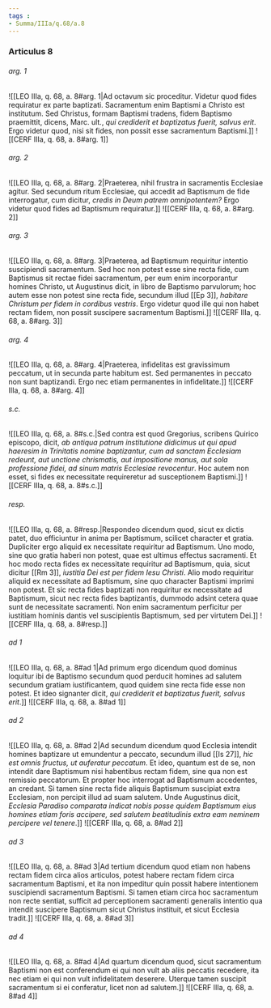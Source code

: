 ```yaml
---
tags : 
- Summa/IIIa/q.68/a.8
---
```


### Articulus 8

###### arg. 1
![[LEO IIIa, q. 68, a. 8#arg. 1|Ad octavum sic proceditur. Videtur quod fides requiratur ex parte baptizati. Sacramentum enim Baptismi a Christo est institutum. Sed Christus, formam Baptismi tradens, fidem Baptismo praemittit, dicens, Marc. ult., *qui crediderit et baptizatus fuerit, salvus erit*. Ergo videtur quod, nisi sit fides, non possit esse sacramentum Baptismi.]]
![[CERF IIIa, q. 68, a. 8#arg. 1]]

###### arg. 2
![[LEO IIIa, q. 68, a. 8#arg. 2|Praeterea, nihil frustra in sacramentis Ecclesiae agitur. Sed secundum ritum Ecclesiae, qui accedit ad Baptismum de fide interrogatur, cum dicitur, *credis in Deum patrem omnipotentem?* Ergo videtur quod fides ad Baptismum requiratur.]]
![[CERF IIIa, q. 68, a. 8#arg. 2]]

###### arg. 3
![[LEO IIIa, q. 68, a. 8#arg. 3|Praeterea, ad Baptismum requiritur intentio suscipiendi sacramentum. Sed hoc non potest esse sine recta fide, cum Baptismus sit rectae fidei sacramentum, per eum enim incorporantur homines Christo, ut Augustinus dicit, in libro de Baptismo parvulorum; hoc autem esse non potest sine recta fide, secundum illud [[Ep 3]], *habitare Christum per fidem in cordibus vestris*. Ergo videtur quod ille qui non habet rectam fidem, non possit suscipere sacramentum Baptismi.]]
![[CERF IIIa, q. 68, a. 8#arg. 3]]

###### arg. 4
![[LEO IIIa, q. 68, a. 8#arg. 4|Praeterea, infidelitas est gravissimum peccatum, ut in secunda parte habitum est. Sed permanentes in peccato non sunt baptizandi. Ergo nec etiam permanentes in infidelitate.]]
![[CERF IIIa, q. 68, a. 8#arg. 4]]

###### s.c.
![[LEO IIIa, q. 68, a. 8#s.c.|Sed contra est quod Gregorius, scribens Quirico episcopo, dicit, *ab antiqua patrum institutione didicimus ut qui apud haeresim in Trinitatis nomine baptizantur, cum ad sanctam Ecclesiam redeunt, aut unctione chrismatis, aut impositione manus, aut sola professione fidei, ad sinum matris Ecclesiae revocentur*. Hoc autem non esset, si fides ex necessitate requireretur ad susceptionem Baptismi.]]
![[CERF IIIa, q. 68, a. 8#s.c.]]

###### resp.
![[LEO IIIa, q. 68, a. 8#resp.|Respondeo dicendum quod, sicut ex dictis patet, duo efficiuntur in anima per Baptismum, scilicet character et gratia. Dupliciter ergo aliquid ex necessitate requiritur ad Baptismum. Uno modo, sine quo gratia haberi non potest, quae est ultimus effectus sacramenti. Et hoc modo recta fides ex necessitate requiritur ad Baptismum, quia, sicut dicitur [[Rm 3]], *iustitia Dei est per fidem Iesu Christi*. Alio modo requiritur aliquid ex necessitate ad Baptismum, sine quo character Baptismi imprimi non potest. Et sic recta fides baptizati non requiritur ex necessitate ad Baptismum, sicut nec recta fides baptizantis, dummodo adsint cetera quae sunt de necessitate sacramenti. Non enim sacramentum perficitur per iustitiam hominis dantis vel suscipientis Baptismum, sed per virtutem Dei.]]
![[CERF IIIa, q. 68, a. 8#resp.]]

###### ad 1
![[LEO IIIa, q. 68, a. 8#ad 1|Ad primum ergo dicendum quod dominus loquitur ibi de Baptismo secundum quod perducit homines ad salutem secundum gratiam iustificantem, quod quidem sine recta fide esse non potest. Et ideo signanter dicit, *qui crediderit et baptizatus fuerit, salvus erit*.]]
![[CERF IIIa, q. 68, a. 8#ad 1]]

###### ad 2
![[LEO IIIa, q. 68, a. 8#ad 2|Ad secundum dicendum quod Ecclesia intendit homines baptizare ut emundentur a peccato, secundum illud [[Is 27]], *hic est omnis fructus, ut auferatur peccatum*. Et ideo, quantum est de se, non intendit dare Baptismum nisi habentibus rectam fidem, sine qua non est remissio peccatorum. Et propter hoc interrogat ad Baptismum accedentes, an credant. Si tamen sine recta fide aliquis Baptismum suscipiat extra Ecclesiam, non percipit illud ad suam salutem. Unde Augustinus dicit, *Ecclesia Paradiso comparata indicat nobis posse quidem Baptismum eius homines etiam foris accipere, sed salutem beatitudinis extra eam neminem percipere vel tenere*.]]
![[CERF IIIa, q. 68, a. 8#ad 2]]

###### ad 3
![[LEO IIIa, q. 68, a. 8#ad 3|Ad tertium dicendum quod etiam non habens rectam fidem circa alios articulos, potest habere rectam fidem circa sacramentum Baptismi, et ita non impeditur quin possit habere intentionem suscipiendi sacramentum Baptismi. Si tamen etiam circa hoc sacramentum non recte sentiat, sufficit ad perceptionem sacramenti generalis intentio qua intendit suscipere Baptismum sicut Christus instituit, et sicut Ecclesia tradit.]]
![[CERF IIIa, q. 68, a. 8#ad 3]]

###### ad 4
![[LEO IIIa, q. 68, a. 8#ad 4|Ad quartum dicendum quod, sicut sacramentum Baptismi non est conferendum ei qui non vult ab aliis peccatis recedere, ita nec etiam ei qui non vult infidelitatem deserere. Uterque tamen suscipit sacramentum si ei conferatur, licet non ad salutem.]]
![[CERF IIIa, q. 68, a. 8#ad 4]]


